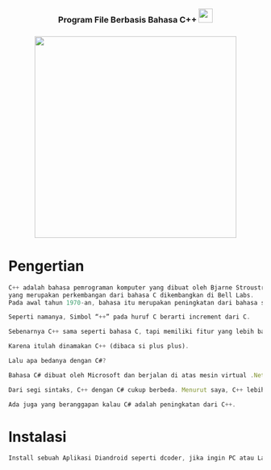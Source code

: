 <h3 align="center">
  Program File Berbasis Bahasa C++
  <img src="https://media.giphy.com/media/hvRJCLFzcasrR4ia7z/giphy.gif" width="28">
</h3>

<h3 align="center">
<img src="https://img.shields.io/badge/C%2B%2B-00599C?style=for-the-badge&logo=c%2B%2B&logoColor=white" width="400">
</h3>

# Pengertian

```js
C++ adalah bahasa pemrograman komputer yang dibuat oleh Bjarne Stroustrup, 
yang merupakan perkembangan dari bahasa C dikembangkan di Bell Labs. 
Pada awal tahun 1970-an, bahasa itu merupakan peningkatan dari bahasa sebelumnya, yaitu B
```
```js
Seperti namanya, Simbol “++” pada huruf C berarti increment dari C.

Sebenarnya C++ sama seperti bahasa C, tapi memiliki fitur yang lebih banyak dibandingkan C.

Karena itulah dinamakan C++ (dibaca si plus plus).

Lalu apa bedanya dengan C#?

Bahasa C# dibuat oleh Microsoft dan berjalan di atas mesin virtual .Net. Sedangkan C++ berjalan secara native seperti C.

Dari segi sintaks, C++ dengan C# cukup berbeda. Menurut saya, C++ lebih mirip C dan C# lebih mirip Java.

Ada juga yang beranggapan kalau C# adalah peningkatan dari C++.
```

# Instalasi
```js
Install sebuah Aplikasi Diandroid seperti dcoder, jika ingin PC atau Laptop install Lah sebuah APP Dev C++
```
